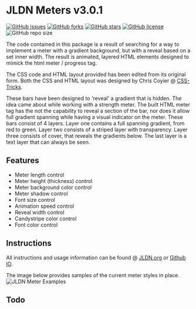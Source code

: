 # JLDN Meters v3.0.1

[![GitHub issues](https://img.shields.io/github/issues/JLDesignNetwork/JLDN-Meters?style=for-the-badge)](https://github.com/JLDesignNetwork/JLDN-Meters/issues)
[![GitHub forks](https://img.shields.io/github/forks/JLDesignNetwork/JLDN-Meters?style=for-the-badge)](https://github.com/JLDesignNetwork/JLDN-Meters/network)
[![GitHub stars](https://img.shields.io/github/stars/JLDesignNetwork/JLDN-Meters?style=for-the-badge)](https://github.com/JLDesignNetwork/JLDN-Meters/stargazers)
[![GitHub license](https://img.shields.io/github/license/JLDesignNetwork/JLDN-Meters?style=for-the-badge)](https://github.com/JLDesignNetwork/JLDN-Meters/blob/master/LICENSE.txt)
![GitHub repo size](https://img.shields.io/github/repo-size/JLDesignNetwork/JLDN-Meters?style=for-the-badge)

The code contained in this package is a result of searching for a way to implement a meter with a gradient background, but with a reveal based on a set inner width. The result is animated, layered HTML elements designed to mimick the html meter / progress tag.

The CSS code and HTML layout provided has been edited from its original form. Both the CSS and HTML layout was designed by Chris Coyier @ [CSS-Tricks](http://css-tricks.com).

These bars have been designed to 'reveal' a gradient that is hidden. The idea came about while working with a strength meter. The built HTML meter tag has the not the capability to reveal a section of the bar, nor does it allow full gradient spanning while having a visual indicator on the meter. These bars consist of 4 layers. Layer one contains a full spanning gradient, from red to green. Layer two consists of a striped layer with transparency. Layer three consists of cover, that reveals the gradients below. The last layer is a text layer that can always be seen.

## Features

- Meter length control
- Meter height (thickness) control
- Meter background color control
- Meter shadow control
- Font size control
- Animation speed control
- Reveal width control
- Candystripe color control
- Font color control

## Instructions

All instructions and usage information can be found @ [JLDN.org](https://www.repo.jldn.org/JLDN-Meters/) or [Github IO](https://jldesignnetwork.github.io/JLDN-Meters/).

The image below provides samples of the current meter styles in place.
![JLDN Meter Examples](https://www.repo.jldn.org/JLDN-Meters/animatedbars-sample.png)

## Todo
